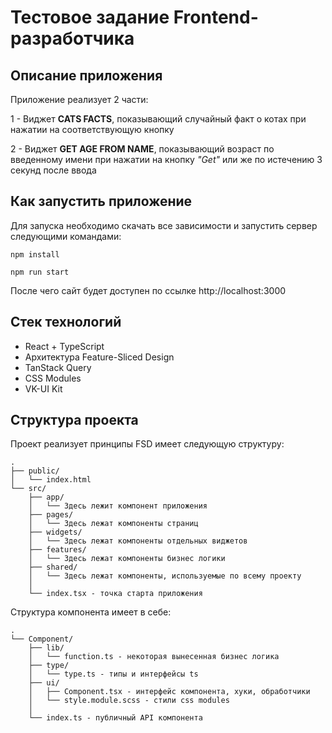 # Тестовое задание Frontend-разработчика

## Описание приложения
Приложение реализует 2 части:

1 - Виджет **CATS FACTS**, показывающий случайный факт о котах при нажатии на соответствующую кнопку

2 - Виджет **GET AGE FROM NAME**, показывающий возраст по введенному имени при нажатии на кнопку *"Get"* 
или же по истечению 3 секунд после ввода

## Как запустить приложение
Для запуска необходимо скачать все зависимости и запустить сервер следующими командами:

```npm install```

```npm run start```

После чего сайт будет доступен по ссылке http://localhost:3000

## Стек технологий
- React + TypeScript
- Архитектура Feature-Sliced Design
- TanStack Query
- CSS Modules
- VK-UI Kit

## Структура проекта
Проект реализует принципы FSD имеет следующую структуру:
```
.
├── public/
│   └── index.html
└── src/
    ├── app/
    │   └── Здесь лежит компонент приложения
    ├── pages/
    │   └── Здесь лежат компоненты страниц
    ├── widgets/
    │   └── Здесь лежат компоненты отдельных виджетов
    ├── features/
    │   └── Здесь лежат компоненты бизнес логики
    ├── shared/
    │   └── Здесь лежат компоненты, используемые по всему проекту
    │
    └── index.tsx - точка старта приложения
```

Структура компонента имеет в себе:
```
.
└── Component/
    ├── lib/
    │   └── function.ts - некоторая вынесенная бизнес логика
    ├── type/
    │   └── type.ts - типы и интерфейсы ts
    ├── ui/
    │   ├── Component.tsx - интерфейс компонента, хуки, обработчики
    │   └── style.module.scss - стили css modules
    │
    └── index.ts - публичный API компонента
```
